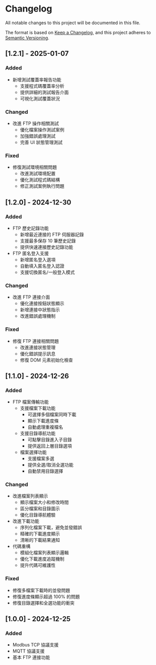 # Changelog

All notable changes to this project will be documented in this file.

The format is based on [Keep a Changelog](https://keepachangelog.com/en/1.0.0/),
and this project adheres to [Semantic Versioning](https://semver.org/spec/v2.0.0.html).

## [1.2.1] - 2025-01-07

### Added
- 新增測試覆蓋率報告功能
  - 支援程式碼覆蓋率分析
  - 提供詳細的測試報告介面
  - 可視化測試覆蓋狀況

### Changed
- 改進 FTP 操作相關測試
  - 優化檔案操作測試案例
  - 加強錯誤處理測試
  - 完善 UI 狀態管理測試

### Fixed
- 修復測試環境相關問題
  - 改進測試環境配置
  - 優化測試程式碼結構
  - 修正測試案例執行問題

## [1.2.0] - 2024-12-30

### Added
- FTP 歷史記錄功能
  - 新增最近連接的 FTP 伺服器記錄
  - 支援最多保存 10 筆歷史記錄
  - 提供快速連接歷史記錄功能
- FTP 匿名登入支援
  - 新增匿名登入選項
  - 自動填入匿名登入認證
  - 支援切換匿名/一般登入模式

### Changed
- 改進 FTP 連接介面
  - 優化連接按鈕狀態顯示
  - 新增連接中狀態指示
  - 改進錯誤處理機制

### Fixed
- 修復 FTP 連接相關問題
  - 改進連接狀態管理
  - 優化錯誤提示訊息
  - 修復 DOM 元素初始化檢查

## [1.1.0] - 2024-12-26

### Added
- FTP 檔案傳輸功能
  - 支援檔案下載功能
    - 可選擇多個檔案同時下載
    - 顯示下載進度條
    - 自動處理重複檔名
  - 支援目錄導航功能
    - 可點擊目錄進入子目錄
    - 提供返回上層目錄選項
  - 檔案選擇功能
    - 支援檔案多選
    - 提供全選/取消全選功能
    - 自動禁用目錄選擇

### Changed
- 改進檔案列表顯示
  - 顯示檔案大小和修改時間
  - 區分檔案和目錄圖示
  - 優化目錄導航體驗
- 改進下載功能
  - 序列化檔案下載，避免並發錯誤
  - 精確的下載進度顯示
  - 清晰的下載結果通知
- 代碼重構
  - 模組化檔案列表顯示邏輯
  - 優化下載進度追蹤機制
  - 提升代碼可維護性

### Fixed
- 修復多檔案下載時的並發問題
- 修復進度條顯示超過 100% 的問題
- 修復目錄選擇和全選功能的衝突

## [1.0.0] - 2024-12-25

### Added
- Modbus TCP 協議支援
- MQTT 協議支援
- 基本 FTP 連接功能